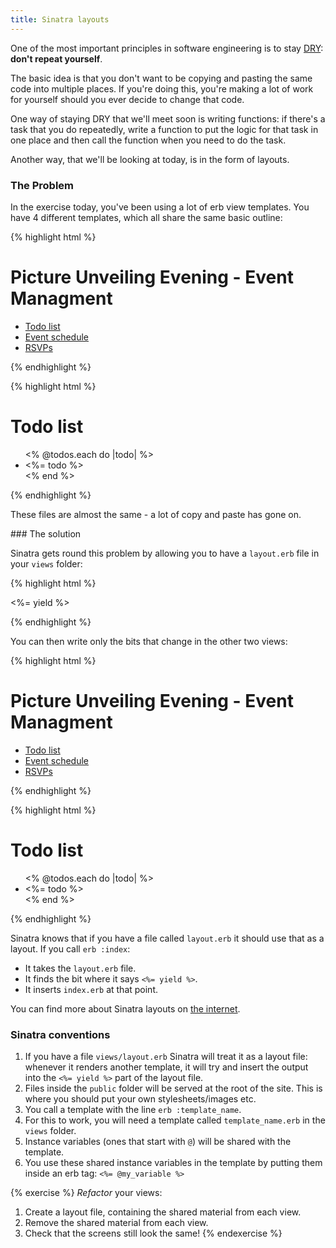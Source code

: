 ```yaml
---
title: Sinatra layouts
---
```


One of the most important principles in software engineering is to stay [DRY](http://en.wikipedia.org/wiki/Don't_repeat_yourself): **don't repeat yourself**.

The basic idea is that you don't want to be copying and pasting the same code into multiple places. If you're doing this, you're making a lot of work for yourself should you ever decide to change that code.

One way of staying DRY that we'll meet soon is writing functions: if there's a task that you do repeatedly, write a function to put the logic for that task in one place and then call the function when you need to do the task.

Another way, that we'll be looking at today, is in the form of layouts.

### The Problem

In the exercise today, you've been using a lot of erb view templates. You have 4 different templates, which all share the same basic outline:

{% highlight html %}
<!-- in views/index.erb -->
<!DOCTYPE html>
<html>
<head>
  <title>Event Manager 2.0</title>
</head>
<body>

  <h1>Picture Unveiling Evening - Event Managment</h1>

  <ul>
    <li><a href='/todos'>Todo list</a></li>
    <li><a href='/schedule'>Event schedule</a></li>
    <li><a href='/rsvps'>RSVPs</a></li>
  </ul>

</body>
</html>
{% endhighlight %}

{% highlight html %}
<!-- in views/todo.erb -->
<!DOCTYPE html>
<html>
<head>
  <title>Event Manager 2.0</title>
</head>
<body>
  <h1>Todo list</h1>

  <ul>
    <% @todos.each do |todo| %>
      <li><%= todo %></li>
    <% end %>
  </ul>

</body>
</html>
{% endhighlight %}

These files are almost the same - a lot of copy and paste has gone on.

### The solution

Sinatra gets round this problem by allowing you to have a `layout.erb` file in your `views` folder:

{% highlight html %}
<!-- views/layout.erb -->
<!DOCTYPE html>
<html>
<head>
  <title>Event Manager 2.0</title>
</head>
<body>

  <%= yield %>

</body>
</html>
{% endhighlight %}

You can then write only the bits that change in the other two views:

{% highlight html %}
<!-- in views/index.erb -->
<h1>Picture Unveiling Evening - Event Managment</h1>

<ul>
  <li><a href='/todos'>Todo list</a></li>
  <li><a href='/schedule'>Event schedule</a></li>
  <li><a href='/rsvps'>RSVPs</a></li>
</ul>
{% endhighlight %}

{% highlight html %}
<!-- in views/todo.erb -->
<h1>Todo list</h1>

<ul>
  <% @todos.each do |todo| %>
    <li><%= todo %></li>
  <% end %>
</ul>
{% endhighlight %}

Sinatra knows that if you have a file called `layout.erb` it should use that as a layout. If you call `erb :index`:

* It takes the `layout.erb` file.
* It finds the bit where it says `<%= yield %>`.
* It inserts `index.erb` at that point.

You can find more about Sinatra layouts on [the internet](http://lmgtfy.com/?q=sinatra+layouts).


<div class="panel panel-primary">
  <div class="panel-heading">
    <h3 class="panel-title">Sinatra conventions</h3>
  </div>
  <div class='panel-body'>
   <ol>
      <li>If you have a file <code>views/layout.erb</code> Sinatra will treat it as a layout file: whenever it renders another template, it will try and insert the output into the <code>&lt;%= yield %&gt;</code> part of the layout file.</li>
      <li>Files inside the <code>public</code> folder will be served at the root of the site. This is where you should put your own stylesheets/images etc.</li>
      <li>You call a template with the line <code>erb :template_name</code>.</li>
      <li>For this to work, you will need a template called <code>template_name.erb</code> in the <code>views</code> folder.</li>
      <li>Instance variables (ones that start with <code>@</code>) will be shared with the template.</li>
      <li>You use these shared instance variables in the template by putting them inside an erb tag: <code>&lt;%= @my_variable %&gt;</code> </li>
    </ol> 
  </div>
</div>

{% exercise %}
*Refactor* your views:

1. Create a layout file, containing the shared material from each view.
2. Remove the shared material from each view.
3. Check that the screens still look the same!
{% endexercise %}